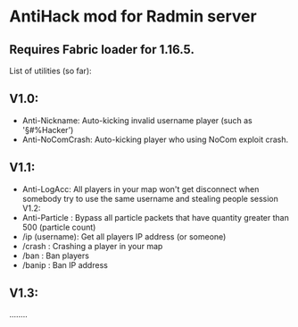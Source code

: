 # AntiHack mod for Radmin server
## Requires Fabric loader for 1.16.5.
List of utilities (so far):
## V1.0:
- Anti-Nickname: Auto-kicking invalid username player (such as '§#%Hacker')
- Anti-NoComCrash: Auto-kicking player who using NoCom exploit crash.
## V1.1:
- Anti-LogAcc: All players in your map won't get disconnect when somebody try to use the same username and stealing people session
V1.2:
- Anti-Particle : Bypass all particle packets that have quantity greater than 500 (particle count)
- /ip (username): Get all players IP address (or someone)
- /crash : Crashing a player in your map
- /ban : Ban players
- /banip : Ban IP address
## V1.3:
........

